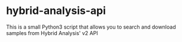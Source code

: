 # hybrid-analysis-api
This is a small Python3 script that allows you to search and download samples from Hybrid Analysis' v2 API
